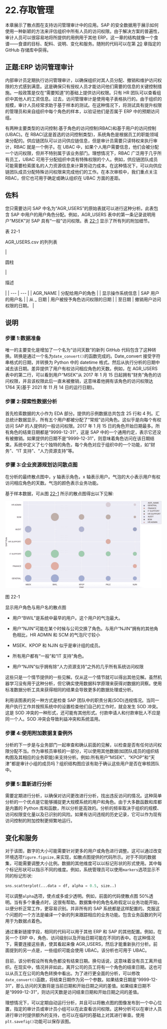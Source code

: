 # 22.存取管理

本章展示了散点图在支持访问管理审计中的应用。SAP 的安全数据用于展示如何使用一种新颖的方法来评估组织中所有人员的访问权限。由于解决方案的普遍性，审计人员可以很容易地将所提供的用例用于其他 ERP。这一章的结构就像一个食谱——食谱的目标、配料、说明、变化和服务。随附的代码可以在第 [20](20.html) 章指定的 GitHub 存储库中获得。

## 正题:ERP 访问管理审计

内部审计员定期执行访问管理审计，以确保组织对其人员分配、撤销和维护访问权限的方式感到满意。这是确保只有授权人员才能访问他们需要的信息的关键控制措施。一般政策是仅在“需要知道”的基础上提供访问权限。只有 HR 团队可以查看组织中其他人的工资信息。过去，访问管理审计是使用电子表格执行的。由于组织的规模，审计人员经常求助于基于样本的测试。在这种情况下，将测试具有提升权限的管理员和来自组织中每个角色的样本，以验证他们是否属于 ERP 中的预期访问组。

有两种主要类型的访问控制:基于角色的访问控制(RBAC)和基于用户的访问控制(UBAC)。在 RBAC(这是首选的访问控制类型)，系统角色是根据员工的职能领域来分配的。供应链团队可以访问供应链信息，但是审计员需要只读特权来执行审计，RBAC 就是一个例子。在 UBAC 中，如果个人用户需要信息，他们会被分配一个访问权限，但并不特别属于该业务部门。理想情况下，RBAC 广泛用于几乎所有员工，UBAC 可用于分配组织中具有特殊权限的个人。例如，供应链团队成员可能需要检索匿名的人力资源信息来计算劳动力成本。在这种情况下，可以向供应链团队成员分配特殊访问权限来完成他们的工作。在本次审核中，我们重点关注 RBAC，但它也可用于确定或确认组织在 UBAC 方面的差距。

## 佐料

您只需要访问 SAP 中名为“AGR_USERS”的原始表就可以进行这种分析。此表包含 SAP 中用户的用户角色分配。例如，AGR_USERS 表中的第一条记录说明用户“MSEK”对 SAP 具有“一般”访问权限。表 [22-1](#Tab1) 显示了所有列的附加细节。

表 22-1

AGR_USERS.csv 的列列表

<colgroup><col class="tcol1 align-left"> <col class="tcol2 align-left"></colgroup> 
| 

圆柱

 | 

描述

 |
| --- | --- |
| AGR_NAME | 分配给用户的角色 |
| 显示操作系统信息 | SAP 用户的用户名 |
| 从 _ 日期 | 用户被授予角色访问权限的日期 |
| 至日期 | 撤销用户访问权限的日期。 |

## 说明

### 步骤 1:数据准备

唯一的主要变化是增加了一个名为“访问天数”的新列 GitHub 代码包含了这种转换。转换是通过一个名为`date_convert()`的函数完成的。Date_convert 接受字符串格式的日期，并转换为 Python 中的 datetime 格式。然后从执行分析的日期中减去该日期。差异提供了用户有权访问相应角色的天数。例如，在 AGR_USERS 表中的第二行，可以看到用户“MSEK”从 2017 年 1 月 15 日起拥有“财务”角色的访问权限，并且该权限此后一直未被撤销，这意味着他拥有该角色的访问权限达 1764 天(基于 2021 年 11 月 14 日的运行日期)。

### 步骤 2:探索性数据分析

首先检索数据的大小作为 EDA 部分。提供的示例数据总共包含 25 行和 4 列。汇总统计数据显示，所有五个用户都被分配了“常规”访问角色。这似乎是向每个有权访问 SAP 的人提供的一般访问权限。2017 年 1 月 15 日的角色开始日期最多。所有角色的结束日期都是“9999-12-31”，这是 SAP 中的一个通用约定，表示它还没有被撤销。如果提供的日期不是“9999-12-31”，则意味着角色访问在该日期结束。系统中定义了七个独特的角色，每个角色对应于组织中的一个功能，如“财务”、“IT 支持”、“人力资源支持”等。

### 步骤 3:企业资源规划访问散点图

在分析的最终散点图中，y 轴表示角色，x 轴表示用户。气泡的大小表示用户有权访问相应角色的天数。气泡的颜色表示业务功能。

基于样本数据，可从图 [22-1](#Fig1) 所示的散点图得出以下见解:

![](img/513842_1_En_22_Fig1_HTML.jpg)

图 22-1

显示用户角色与用户名的散点图

*   用户“BWIL”是系统中最早的用户。这个用户的气泡最大。

*   用户“NJIN”可能在某个时候与公司交换了角色。与用户“NJIN”拥有的其他角色相比，HR ADMIN 和 SCM 的气泡尺寸较小

*   MSEK、KPOP 和 NJIN 似乎是审计组的成员。

*   所有用户都有“一般”和“IT 支持”角色。

*   用户“NJIN”似乎拥有除“人力资源支持”之外的几乎所有系统访问权限

这些只是一个情节提供的一些见解。仅从这一个情节就可以得出其他见解。虽然机器学习没有用于这种分析，但它确实使用数据科学原理来获得对数据的洞察。使用标准数据分析工具来获得相同的结果会导致更多的数据处理或分析。

利用该图表的另一种方式是检查 SAP 团队中的职责分离(SOD)违规情况。当同一用户执行工作并按照系统中的设置检查他们自己的工作时，就会发生 SOD 冲突。这是 SOD 冲突的一种形式，还可能有其他形式。付款申请人和付款审批人不应是同一个人。SOD 冲突会导致利益冲突和系统滥用。

### 步骤 4:使用附加数据复查例外

分析的下一步是与业务部门一起审查和确认前面的见解，以检查是否有任何访问权限分配不当。作为审核员审核的一部分，可以使用其他数据(如团队成员的组织结构图及其相应的业务职能)来支持分析。例如:所有用户“MSEK”、“KPOP”和“天津”都是审计小组的成员吗？组织结构图应该有助于确认这些用户是否在审核团队中。

### 步骤 5:重新进行分析

需要定期进行分析，以确保对访问更改进行分析，找出违反访问的情况。这种简单分析的一个优点是它能够捕捉更大规模系统的用户和角色。由于大多数函数和库都是内置的 Python 库和函数，所以分析是高效的。分析的频率取决于组织的规模、访问权限变化量以及已识别的风险。如果有访问违规的历史记录，它可以作为现有访问控制的附加控制更频繁地运行。

## 变化和服务

对于该图，数字的大小可能需要针对更多的用户或角色进行调整。这可以通过改变环境选项`figure.figsize,`来实现，如散点图提供的代码所示。对于不同的数据集，可能需要调整大小比例。数据的其他维度可以以标记形状的形式使用。其中每个标记形状可以指示不同的维度。例如，系统管理员可以使用`markers`选项显示不同的标记形状:

```py
sns.scatterplot(...data = df, alpha = 0.5, size..)

```

可以调整`alpha`选项，使点或多或少透明。例如，前面的代码使散点图 50%透明。当有多个重叠点时，这很有帮助。数据集中的角色名称假定以业务功能开始，以便分析正常工作，更容易识别。并非所有的 SAP 系统都是这样配置的。克服这个问题的一个方法是编译一个新的列来跟踪相应的业务功能。包含业务函数的列可用于为数据点着色。

通过重新链接字段，相同的代码可以用于其他 ERP 和 SAP 的其他配置。例如，在另一个 ERP 中，角色、访问级别以及开始日期可能在不同的表中。在这种情况下，需要连接这些表，使其看起来像 AGR_USERS，然后才能重新执行分析。前面提到的另一点是，一些组织可能会使用 UBAC。该分析也可用于 UBAC。

目前，该分析假设所有角色都没有结束日期。换句话说，这意味着没有员工离开组织。在现实中，情况并非如此，离开公司的员工将有一个角色的结束日期。这也可以从员工在公司的角色转换中看出。为了进行更全面的分析，可以修改`date_convert()`函数，将结束日期作为另一个参数。如果结束日期是“9999-12-31”，那么访问的天数将是当前日期和开始日期之间的差值。如果结束日期不是“9999-12-31”，则访问天数是访问结束日期和开始日期之间的差值。

理想情况下，可以定期自动运行分析，并且可以将散点图的图像发布到一个中心位置，指定的审计员或审计员小组可以在此查看访问权限。这种分析可以在审计人员进行审计时提供额外的支持，也可以在临时的基础上对其进行审查。使用`plt.savefig()`功能可以保存该图。